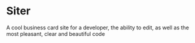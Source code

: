 # Siter
A cool business card site for a developer, the ability to edit, as well as the most pleasant, clear and beautiful code

